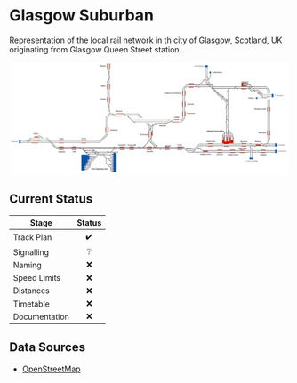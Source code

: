 # Glasgow Suburban
Representation of the local rail network in th city of Glasgow, Scotland, UK originating from Glasgow Queen Street station.


![Image of Current State of Map](Images/GlasgowSuburban.bmp)

## Current Status

| Stage         | Status        |
| ------------- |:-------------:|
| Track Plan     | :heavy_check_mark: |
| Signalling      | :grey_question:      |
| Naming | :x:      |
| Speed Limits | :x: |
| Distances | :x: |
| Timetable | :x: |
| Documentation | :x: |


## Data Sources

- [OpenStreetMap](www.openstreetmap.org)
